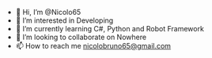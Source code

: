 - 👋 Hi, I’m @Nicolo65
- 👀 I’m interested in Developing
- 🌱 I’m currently learning C#, Python and Robot Framework
- 💞️ I’m looking to collaborate on Nowhere
- 📫 How to reach me nicolobruno65@gmail.com

<!---
Nicolo65/Nicolo65 is a ✨ special ✨ repository because its `README.md` (this file) appears on your GitHub profile.
You can click the Preview link to take a look at your changes.
--->
